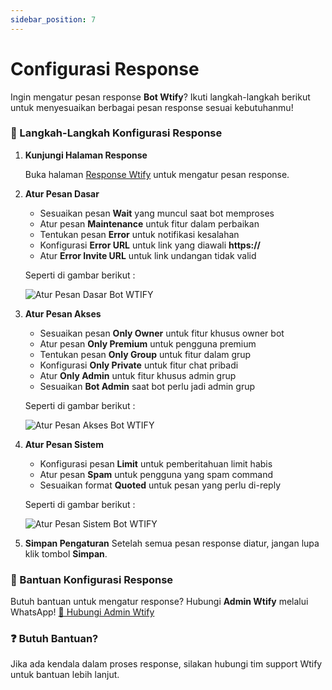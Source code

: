 ```yaml
---
sidebar_position: 7
---
```


# Configurasi Response

Ingin mengatur pesan response **Bot Wtify**? Ikuti langkah-langkah berikut untuk menyesuaikan berbagai pesan response sesuai kebutuhanmu!

### 🔧 Langkah-Langkah Konfigurasi Response

1. **Kunjungi Halaman Response**

   Buka halaman [Response Wtify](https://wtify.xyz/bot/response) untuk mengatur pesan response.

2. **Atur Pesan Dasar**

   - Sesuaikan pesan **Wait** yang muncul saat bot memproses
   - Atur pesan **Maintenance** untuk fitur dalam perbaikan
   - Tentukan pesan **Error** untuk notifikasi kesalahan
   - Konfigurasi **Error URL** untuk link yang diawali **https://**
   - Atur **Error Invite URL** untuk link undangan tidak valid

   Seperti di gambar berikut :

   ![Atur Pesan Dasar Bot WTIFY](https://i.ibb.co.com/YF2BycKj/Screenshot-2025-02-09-201456.png)

3. **Atur Pesan Akses**

   - Sesuaikan pesan **Only Owner** untuk fitur khusus owner bot
   - Atur pesan **Only Premium** untuk pengguna premium
   - Tentukan pesan **Only Group** untuk fitur dalam grup
   - Konfigurasi **Only Private** untuk fitur chat pribadi
   - Atur **Only Admin** untuk fitur khusus admin grup
   - Sesuaikan **Bot Admin** saat bot perlu jadi admin grup

   Seperti di gambar berikut :

   ![Atur Pesan Akses Bot WTIFY](https://i.ibb.co.com/fdNpN4Mt/Screenshot-2025-02-09-201527.png)

4. **Atur Pesan Sistem**

   - Konfigurasi pesan **Limit** untuk pemberitahuan limit habis
   - Atur pesan **Spam** untuk pengguna yang spam command
   - Sesuaikan format **Quoted** untuk pesan yang perlu di-reply

   Seperti di gambar berikut :

   ![Atur Pesan Sistem Bot WTIFY](https://i.ibb.co.com/CK3Wh49D/Screenshot-2025-02-09-201610.png)

5. **Simpan Pengaturan**
   Setelah semua pesan response diatur, jangan lupa klik tombol **Simpan**.

### 📱 Bantuan Konfigurasi Response

Butuh bantuan untuk mengatur response? Hubungi **Admin Wtify** melalui WhatsApp!
[📲 Hubungi Admin Wtify](https://wa.me/6282170713898)

### ❓ Butuh Bantuan?

Jika ada kendala dalam proses response, silakan hubungi tim support Wtify untuk bantuan lebih lanjut.
